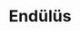 ---
order: 2
title:  "Endülüs"
img: "assets/images/slides/8.jpg"
mobile-img: "assets/images/slides/1m.jpg"
href: "#"
target: "" # _blank
---